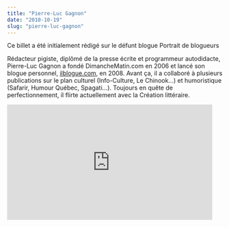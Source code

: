 ```yaml
---
title: "Pierre-Luc Gagnon"
date: "2010-10-19"
slug: "pierre-luc-gagnon"
---
```


Ce billet a été initialement rédigé sur le défunt blogue Portrait de blogueurs

Rédacteur pigiste, diplômé de la presse écrite et programmeur autodidacte, Pierre-Luc Gagnon a fondé DimancheMatin.com en 2006 et lancé son blogue personnel, [ilblogue.com](https://ilblogue.com), en 2008. Avant ça, il a collaboré à plusieurs publications sur le plan culturel (Info-Culture, Le Chinook…) et humoristique (Safarir, Humour Québec, Spagati…). Toujours en quête de perfectionnement, il flirte actuellement avec la Création littéraire.

<iframe width="480" height="270" src="https://www.youtube.com/embed/AUJEUYLKrqo?feature=oembed" frameborder="0" allowfullscreen></iframe>
